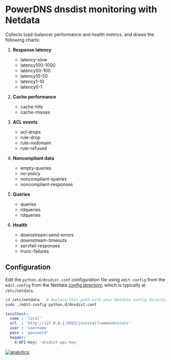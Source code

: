 <!--
title: "PowerDNS dnsdist monitoring with Netdata"
custom_edit_url: https://github.com/netdata/netdata/edit/master/collectors/python.d.plugin/dnsdist/README.md
sidebar_label: "PowerDNS dnsdist"
-->

# PowerDNS dnsdist monitoring with Netdata

Collects load-balancer performance and health metrics, and draws the following charts:

1.  **Response latency**

    -   latency-slow
    -   latency100-1000
    -   latency50-100
    -   latency10-50
    -   latency1-10
    -   latency0-1

2.  **Cache performance**

    -   cache-hits
    -   cache-misses

3.  **ACL events**

    -   acl-drops
    -   rule-drop
    -   rule-nxdomain
    -   rule-refused

4.  **Noncompliant data**

    -   empty-queries
    -   no-policy
    -   noncompliant-queries
    -   noncompliant-responses

5.  **Queries**

    -   queries
    -   rdqueries
    -   rdqueries

6.  **Health**

    -   downstream-send-errors
    -   downstream-timeouts
    -   servfail-responses
    -   trunc-failures

## Configuration

Edit the `python.d/dnsdist.conf` configuration file using `edit-config` from the `edit-config` from the Netdata [config
directory](/docs/configure/nodes.md), which is typically at `/etc/netdata`.

```bash
cd /etc/netdata   # Replace this path with your Netdata config directory, if different, if different
sudo ./edit-config python.d/dnsdist.conf
```

```yaml
localhost:
  name : 'local'
  url  : 'http://127.0.0.1:5053/jsonstat?command=stats'
  user : 'username'
  pass : 'password'
  header:
    X-API-Key: 'dnsdist-api-key'
```

[![analytics](https://www.google-analytics.com/collect?v=1&aip=1&t=pageview&_s=1&ds=github&dr=https%3A%2F%2Fgithub.com%2Fnetdata%2Fnetdata&dl=https%3A%2F%2Fmy-netdata.io%2Fgithub%2Fcollectors%2Fpython.d.plugin%2Fdnsdist%2FREADME&_u=MAC~&cid=5792dfd7-8dc4-476b-af31-da2fdb9f93d2&tid=UA-64295674-3)](<>)

